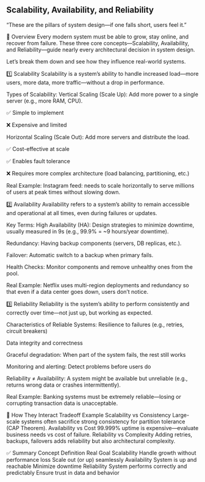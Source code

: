 ## Scalability, Availability, and Reliability
“These are the pillars of system design—if one falls short, users feel it.”

🧠 Overview
Every modern system must be able to grow, stay online, and recover from failure. These three core concepts—Scalability, Availability, and Reliability—guide nearly every architectural decision in system design.

Let’s break them down and see how they influence real-world systems.

1️⃣ Scalability
Scalability is a system’s ability to handle increased load—more users, more data, more traffic—without a drop in performance.

Types of Scalability:
Vertical Scaling (Scale Up): Add more power to a single server (e.g., more RAM, CPU).

✅ Simple to implement

❌ Expensive and limited

Horizontal Scaling (Scale Out): Add more servers and distribute the load.

✅ Cost-effective at scale

✅ Enables fault tolerance

❌ Requires more complex architecture (load balancing, partitioning, etc.)

Real Example:
Instagram feed: needs to scale horizontally to serve millions of users at peak times without slowing down.

2️⃣ Availability
Availability refers to a system’s ability to remain accessible and operational at all times, even during failures or updates.

Key Terms:
High Availability (HA): Design strategies to minimize downtime, usually measured in 9s (e.g., 99.9% = ~9 hours/year downtime).

Redundancy: Having backup components (servers, DB replicas, etc.).

Failover: Automatic switch to a backup when primary fails.

Health Checks: Monitor components and remove unhealthy ones from the pool.

Real Example:
Netflix uses multi-region deployments and redundancy so that even if a data center goes down, users don’t notice.

3️⃣ Reliability
Reliability is the system’s ability to perform consistently and correctly over time—not just up, but working as expected.

Characteristics of Reliable Systems:
Resilience to failures (e.g., retries, circuit breakers)

Data integrity and correctness

Graceful degradation: When part of the system fails, the rest still works

Monitoring and alerting: Detect problems before users do

Reliability ≠ Availability:
A system might be available but unreliable (e.g., returns wrong data or crashes intermittently).

Real Example:
Banking systems must be extremely reliable—losing or corrupting transaction data is unacceptable.

🧩 How They Interact
Tradeoff	Example
Scalability vs Consistency	Large-scale systems often sacrifice strong consistency for partition tolerance (CAP Theorem).
Availability vs Cost	99.999% uptime is expensive—evaluate business needs vs cost of failure.
Reliability vs Complexity	Adding retries, backups, failovers adds reliability but also architectural complexity.

✅ Summary
Concept	Definition	Real Goal
Scalability	Handle growth without performance loss	Scale out (or up) seamlessly
Availability	System is up and reachable	Minimize downtime
Reliability	System performs correctly and predictably	Ensure trust in data and behavior
